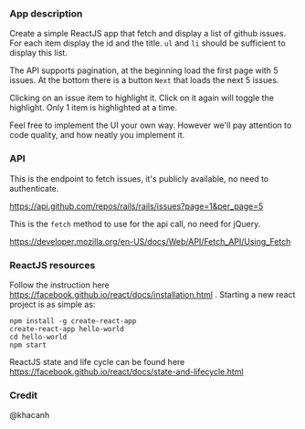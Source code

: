 ### App description

Create a simple ReactJS app that fetch and display a list of github issues. For each item display the id and the title. `ul` and `li` should be sufficient to display this list. 

The API supports pagination, at the beginning load the first page with 5 issues. At the bottom there is a button `Next` that loads the next 5 issues. 

Clicking on an issue item to highlight it. Click on it again will toggle the highlight. Only 1 item is highlighted at a time. 

Feel free to implement the UI your own way. However we'll pay attention to code quality, and how neatly you implement it. 

### API

This is the endpoint to fetch issues, it's publicly available, no need to authenticate. 

https://api.github.com/repos/rails/rails/issues?page=1&per_page=5

This is the `fetch` method to use for the api call, no need for jQuery. 

https://developer.mozilla.org/en-US/docs/Web/API/Fetch_API/Using_Fetch

### ReactJS resources

Follow the instruction here https://facebook.github.io/react/docs/installation.html . Starting a new react project is as simple as: 

```
npm install -g create-react-app
create-react-app hello-world
cd hello-world
npm start
```

ReactJS state and life cycle can be found here https://facebook.github.io/react/docs/state-and-lifecycle.html 

### Credit

@khacanh
